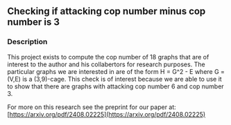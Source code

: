 ## Checking if attacking cop number minus cop number is 3

### Description

This project exists to compute the cop number of 18 graphs that are of interest to the author and his collabertors for research purposes. The particular graphs we are interested in are of the form H = G^2 - E where G = (V,E) is a (3,9)-cage. This check is of interest because we are able to use it to show that there are graphs with attacking cop number 6 and cop number 3.

For more on this research see the preprint for our paper at: [https://arxiv.org/pdf/2408.02225](https://arxiv.org/pdf/2408.02225)
